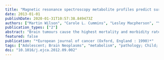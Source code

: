 ```yaml
---
title: "Magnetic resonance spectroscopy metabolite profiles predict survival in paediatric brain tumours."
date: 2013-01-01
publishDate: 2020-01-31T10:57:38.849473Z
authors: ["Martin Wilson", "Carole L. Cummins", "Lesley Macpherson", "Yu Sun", "Kal Natarajan", "Richard G. Grundy", "Theodoros N. Arvanitis", "Risto A. Kauppinen", "Andrew C. Peet"]
publication_types: ["2"]
abstract: "Brain tumours cause the highest mortality and morbidity rate of all childhood tumour groups and new methods are required to improve clinical management. (1)H magnetic resonance spectroscopy (MRS) allows non-invasive concentration measurements of small molecules present in tumour tissue, providing clinically useful imaging biomarkers. The primary aim of this study was to investigate whether MRS detectable molecules can predict the survival of paediatric brain tumour patients. Short echo time (30ms) single voxel (1)H MRS was performed on children attending Birmingham Children's Hospital with a suspected brain tumour and 115 patients were included in the survival analysis. Patients were followed-up for a median period of 35 months and Cox-Regression was used to establish the prognostic value of individual MRS detectable molecules. A multivariate model of survival was also investigated to improve prognostic power. Lipids and scyllo-inositol predicted poor survival whilst glutamine and N-acetyl aspartate predicted improved survival (p<0.05). A multivariate model of survival based on three MRS biomarkers predicted survival with a similar accuracy to histologic grading (p<5e-5). A negative correlation between lipids and glutamine was found, suggesting a functional link between these molecules. MRS detectable biomolecules have been identified that predict survival of paediatric brain tumour patients across a range of tumour types. The evaluation of these biomarkers in large prospective studies of specific tumour types should be undertaken. The correlation between lipids and glutamine provides new insight into paediatric brain tumour metabolism that may present novel targets for therapy."
featured: false
publication: "*European journal of cancer (Oxford, England : 1990)*"
tags: ["Adolescent; Brain Neoplasms", "metabolism", "pathology; Child; Female; Humans; Magnetic Resonance Spectroscopy", "methods; Male; Metabolome; Survival Analysis"]
doi: "10.1016/j.ejca.2012.09.002"
---
```


